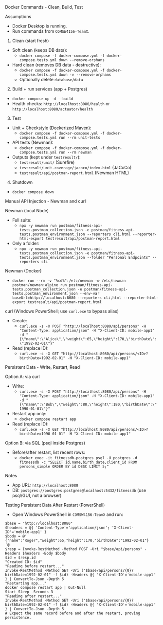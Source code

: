 Docker Commands - Clean, Build, Test

Assumptions
- Docker Desktop is running.
- Run commands from `COMSW4156-TeamX`.

1) Clean (start fresh)
- Soft clean (keeps DB data):
  - `docker compose -f docker-compose.yml -f docker-compose.tests.yml down --remove-orphans`
- Hard clean (removes DB data - destructive):
  - `docker compose -f docker-compose.yml -f docker-compose.tests.yml down -v --remove-orphans`
  - Optionally delete `database/data`

2) Build + run services (app + Postgres)
- `docker compose up -d --build`
- Health checks: `http://localhost:8080/health` or `http://localhost:8080/actuator/health`

3) Test
- Unit + Checkstyle (Dockerized Maven):
  - `docker compose -f docker-compose.yml -f docker-compose.tests.yml run --rm unit-tests`
- API tests (Newman):
  - `docker compose -f docker-compose.yml -f docker-compose.tests.yml run --rm newman`
- Outputs (kept under `testresult/`):
  - `testresult/unit/` (Surefire)
  - `testresult/unit-coverage/jacoco/index.html` (JaCoCo)
  - `testresult/api/postman-report.html` (Newman HTML)

4) Shutdown
- `docker compose down`

Manual API Injection - Newman and curl

Newman (local Node)
- Full suite:
  - `npx -y newman run postman/fitness-api-tests.postman_collection.json -e postman/fitness-api-tests.postman_environment.json --reporters cli,html --reporter-html-export testresult/api/postman-report.html`
- Only a folder:
  - `npx -y newman run postman/fitness-api-tests.postman_collection.json -e postman/fitness-api-tests.postman_environment.json --folder "Personal Endpoints" --reporters cli`

Newman (Docker)
- `docker run --rm -v "%cd%":/etc/newman -w /etc/newman postman/newman:alpine run postman/fitness-api-tests.postman_collection.json -e postman/fitness-api-tests.postman_environment.json --env-var baseUrl=http://localhost:8080 --reporters cli,html --reporter-html-export testresult/api/postman-report.html`

curl (Windows PowerShell; use `curl.exe` to bypass alias)
- Create:
  - `curl.exe -s -X POST "http://localhost:8080/api/persons" -H "Content-Type: application/json" -H "X-Client-ID: mobile-app1" -d "{\"name\":\"Alice\",\"weight\":65,\"height\":170,\"birthDate\":\"1992-02-01\"}"`
- Read (replace ID):
  - `curl.exe -s -X GET "http://localhost:8080/api/persons/<ID>?birthDate=1992-02-01" -H "X-Client-ID: mobile-app1"`

Persistent Data - Write, Restart, Read

Option A: via curl
- Write:
  - `curl.exe -s -X POST "http://localhost:8080/api/persons" -H "Content-Type: application/json" -H "X-Client-ID: mobile-app1" -d "{\"name\":\"Bob\",\"weight\":80,\"height\":180,\"birthDate\":\"1990-01-01\"}"`
- Restart app only:
  - `docker compose restart app`
- Read (replace ID):
  - `curl.exe -s -X GET "http://localhost:8080/api/persons/<ID>?birthDate=1990-01-01" -H "X-Client-ID: mobile-app1"`

Option B: via SQL (psql inside Postgres)
- Before/after restart, list recent rows:
  - `docker exec -it fitnessdb-postgres psql -U postgres -d fitnessdb -c "SELECT id,name,birth_date,client_id FROM persons_simple ORDER BY id DESC LIMIT 5;"`

Notes
- App URL: `http://localhost:8080`
- DB: `postgres://postgres:postgres@localhost:5432/fitnessdb` (use psql/GUI, not a browser)

Testing Persistent Data After Restart (PowerShell)
- Open Windows PowerShell in `COMSW4156-TeamX` and run:
```
$base = "http://localhost:8080"
$headers = @{ 'Content-Type'='application/json'; 'X-Client-ID'='mobile-app1' }
$body = @'
{"name":"Roger","weight":65,"height":170,"birthDate":"1992-02-01"}
'@
$resp = Invoke-RestMethod -Method POST -Uri "$base/api/persons" -Headers $headers -Body $body
$id = $resp.id
"Created ID: $id"
"Reading before restart..."
Invoke-RestMethod -Method GET -Uri ("$base/api/persons/{0}?birthDate=1992-02-01" -f $id) -Headers @{ 'X-Client-ID'='mobile-app1' } | ConvertTo-Json -Depth 5
"Restarting app..."
docker compose restart app | Out-Null
Start-Sleep -Seconds 3
"Reading after restart..."
Invoke-RestMethod -Method GET -Uri ("$base/api/persons/{0}?birthDate=1992-02-01" -f $id) -Headers @{ 'X-Client-ID'='mobile-app1' } | ConvertTo-Json -Depth 5
# Expect the same record before and after the restart, proving persistence.
```

